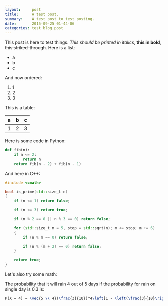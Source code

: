 ```yaml
---
layout:		post
title:		A test post.
summary:	A test post to test posting.
date:		2015-09-25 01-44-06
categories:	test blog post
---
```


This post is here to test things. *This should be printed in italics*, __this in bold__, ~~this striked-through~~. Here is a list:

* a
* b
* c

And now ordered:

1. 1
2. 2
3. 3

This is a table:

| a | b | c |
|---|---|---|
| 1 | 2 | 3 |

Here is some code in Python:

```Python
def fib(n):
	if n <= 2:
		return n
	return fib(n - 2) + fib(n - 1)
```

And here in C++:

```C++
#include <cmath>

bool is_prime(std::size_t n)
{
	if (n <= 1) return false;

	if (n <= 3) return true;

	if (n % 2 == 0 || n % 3 == 0) return false;

	for (std::size_t m = 5, stop = std::sqrt(n); m <= stop; m += 6)
	{
		if (n % m == 0) return false;

		if (n % (m + 2) == 0) return false;
	}

	return true;
}
```

Let's also try some math:

The probability that it will rain 4 out of 5 days if the probability for rain on single day is 0.3 is:

```Latex
P(X = 4) = \vec{5 \\ 4}(\frac{3}{10})^4\left[1 - \left(\frac{3}{10}\right)\right]^{5 - 4}
```
